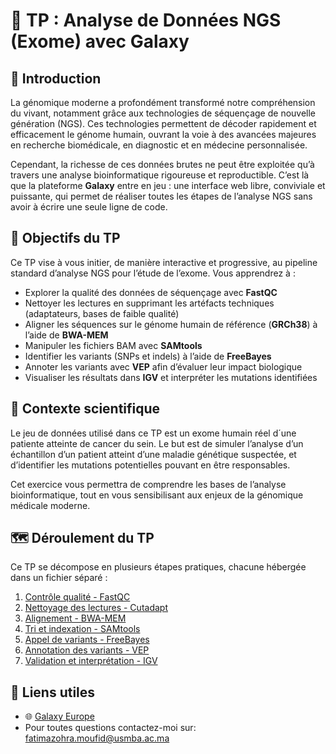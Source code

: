 # 🧬 TP : Analyse de Données NGS (Exome) avec Galaxy

## 🌟 Introduction

La génomique moderne a profondément transformé notre compréhension du vivant, notamment grâce aux technologies de séquençage de nouvelle génération (NGS). Ces technologies permettent de décoder rapidement et efficacement le génome humain, ouvrant la voie à des avancées majeures en recherche biomédicale, en diagnostic et en médecine personnalisée.

Cependant, la richesse de ces données brutes ne peut être exploitée qu’à travers une analyse bioinformatique rigoureuse et reproductible. C’est là que la plateforme **Galaxy** entre en jeu : une interface web libre, conviviale et puissante, qui permet de réaliser toutes les étapes de l’analyse NGS sans avoir à écrire une seule ligne de code.

## 🎯 Objectifs du TP

Ce TP vise à vous initier, de manière interactive et progressive, au pipeline standard d’analyse NGS pour l’étude de l’exome. Vous apprendrez à :

- Explorer la qualité des données de séquençage avec **FastQC**
- Nettoyer les lectures en supprimant les artéfacts techniques (adaptateurs, bases de faible qualité)
- Aligner les séquences sur le génome humain de référence (**GRCh38**) à l’aide de **BWA-MEM**
- Manipuler les fichiers BAM avec **SAMtools**
- Identifier les variants (SNPs et indels) à l’aide de **FreeBayes**
- Annoter les variants avec **VEP** afin d’évaluer leur impact biologique
- Visualiser les résultats dans **IGV** et interpréter les mutations identifiées

## 🧪 Contexte scientifique

Le jeu de données utilisé dans ce TP est un exome humain réel d´une patiente atteinte de cancer du sein. Le but est de simuler l’analyse d’un échantillon d’un patient atteint d’une maladie génétique suspectée, et d’identifier les mutations potentielles pouvant en être responsables.

Cet exercice vous permettra de comprendre les bases de l’analyse bioinformatique, tout en vous sensibilisant aux enjeux de la génomique médicale moderne.

## 🗺️ Déroulement du TP

Ce TP se décompose en plusieurs étapes pratiques, chacune hébergée dans un fichier séparé :

1. [Contrôle qualité - FastQC](./tuto-fastqc.md)
2. [Nettoyage des lectures - Cutadapt](./tuto-cutadapt.md)
3. [Alignement - BWA-MEM](./tuto-bwa.md)
4. [Tri et indexation - SAMtools](./tuto-samtools.md)
5. [Appel de variants - FreeBayes](./tuto-freebayes.md) 
6. [Annotation des variants - VEP](./tuto-vep.md)
7. [Validation et interprétation - IGV](./validation.md)

## 🔗 Liens utiles

- 🌐 [Galaxy Europe](https://usegalaxy.eu)
- Pour toutes questions contactez-moi sur: fatimazohra.moufid@usmba.ac.ma

